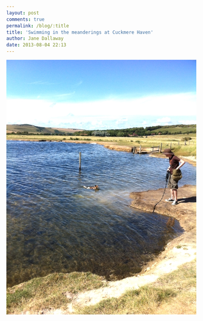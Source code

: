 ```yaml
---
layout: post
comments: true
permalink: /blog/:title
title: 'Swimming in the meanderings at Cuckmere Haven'
author: Jane Dallaway
date: 2013-08-04 22:13
---
```


<div><a href="/media/Ctp_photo.JPG"><img src="/media/Ctp_thumb_photo.JPG" width="500" height="669"/></a></div>


      
